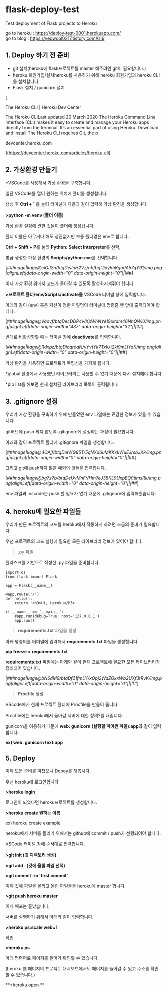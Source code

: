 # flask-deploy-test
Test deployment of Flask projects to Heroku
  
go to heroku : https://deploy-test-0001.herokuapp.com/  
go to blog : https://yeowool0217.tistory.com/616
  
  
## **1\. Deploy 하기 전 준비**

-   git 설치(heroku에 flask프로젝트를 master 해주려면 git이 필요합니다.)
-   heroku 회원가입/설치heroku를 사용하기 위해 heroku 회원가입과 heroku CLI를 설치합니다.
-   Flask 설치 / gunicorn 설치

[

The Heroku CLI | Heroku Dev Center

The Heroku CLILast updated 20 March 2020 The Heroku Command Line Interface (CLI) makes it easy to create and manage your Heroku apps directly from the terminal. It’s an essential part of using Heroku. Download and install The Heroku CLI requires Git, the p

devcenter.heroku.com



](https://devcenter.heroku.com/articles/heroku-cli)

## **2\. 가상환경 만들기**

\*VSCode를 사용해서 가상 환경을 구축합니다.

일단 VSCode를 열어 원하는 위치에 폴더를 생성합니다.

생성 후 **Ctrl + \`** 를 눌러 터미널에 다음과 같이 입력해 가상 환경을 생성합니다.

**\>python -m venv (폴더 이름)**

가상 환경 설정에 관한 것들이 폴더에 생성됩니다.

폴더 이름은 아무거나 해도 상관없지만 보통 폴더명은 env로 합니다.

**Ctrl + Shift + P**를 눌러 **Python: Select Interpreter**를 선택,

방금 생성한 가상 환경의 **Scripts/python.exe**를 선택합니다.

[##_Image|kage@ciOJ2n/btqDeJnH2Vz/nbfbqUjayhhKgndA57qY91/img.png|alignLeft|data-origin-width="0" data-origin-height="0"|||_##]

이제 가상 환경 위에서 코드가 돌아갈 수 있도록 활성화시켜줘야 합니다.

**\>프로젝트 폴더/env/Scripts/activate를** VSCode 터미널 창에 입력합니다.

아래와 같이 (env) 혹은 자신이 정한 파일명이 터미널에 명령줄 맨 앞에 출력되어야 합니다.

[##_Image|kage@Vqovf/btqDecDDP4v/XpWhNYe1Sxltam46NhQWl0/img.png|alignLeft|data-origin-width="437" data-origin-height="32"|||_##]

반대로 비활성화할 때는 터미널 창에 **deactivate**를 입력합니다.

[##_Image|kage@Rdxpz/btqDiaqroqN/yYvtYk7TxIUt2ki9mLIYaK/img.png|alignLeft|data-origin-width="0" data-origin-height="0"|||_##]

가상 환경을 사용하면 프로젝트가 독립성을 가지게 됩니다.

\*global 환경에서 사용했던 라이브러리는 사용할 수 없기 때문에 다시 설치해야 합니다.

\*pip list를 해보면 현재 설치된 라이브러리 목록이 출력됩니다.

## **3\. .gitignore 설정**

우리가 가상 환경을 구축하기 위해 만들었던 env 파일에는 민감한 정보가 있을 수 있습니다.

git허브에 push 되지 않도록 .gitignore에 설정하는 과정이 필요합니다.

아래와 같이 프로젝트 폴더에 .gitignore 파일을 생성합니다.

[##_Image|kage@4OAjf/btqDeIWG95T/5qNXd6uMKKxkWuEJrsbJKk/img.png|alignLeft|data-origin-width="0" data-origin-height="0"|||_##]

그리고 git에 push하지 않을 예외의 것들을 입력합니다.

[##_Image|kage@bg7z7b/btqDeUvMnFr/Hm7eJ38KL9UxpEQ0timsRk/img.png|alignLeft|data-origin-width="0" data-origin-height="0"|||_##]

env 파일과 .vscode는 push 할 필요가 없기 때문에 .gitignore에 입력해줬습니다.

## **4\. heroku에 필요한 파일들**

우리가 만든 프로젝트의 코드를 heroku에서 작동하게 하려면 조금의 준비가 필요합니다.

우선 프로젝트의 코드 실행에 필요한 모든 라이브러리 정보가 있어야 합니다.

> .py 파일

플라스크를 기반으로 작성한 .py 파일을 준비합니다.

```
import os
from flask import Flask

app = Flask(__name__)

@app.route('/')
def hello():
    return '<h3>Hi, Heroku</h3>'

if __name__ == '__main__':
    #app.run(debug=True, host='127.0.0.1')
    app.run()

```

> **requirements.txt** 파일을 생성  

아래 명령어를 터미널에 입력해서 **requirements.txt** 파일을 생성합니다.

**pip freeze > requirements.txt**

****requirements.txt**** 파일에는 아래와 같이 현재 프로젝트에 필요한 모든 라이브러리가 정리되어 있습니다.

[##_Image|kage@bN6dM9/btqDf21fmLY/xQpj2WaZGxxWb2UXf3tRvK/img.png|alignLeft|data-origin-width="0" data-origin-height="0"|||_##]

> **Procfile 생성**

VScode에서 현재 프로젝트 폴더에 Procfile을 만들어 줍니다.

Procfile에는 heroku에서 돌아갈 서버에 대한 정의?를 내립니다.

gunicorn을 이용하기 때문에 **web: gunicorn (실행할 파이썬 파일):app과** 같이 입력합니다.

**ex) web: gunicorn text:app**

## **5\. Deploy**

이제 모든 준비를 마쳤으니 Depoy를 해봅시다.

우선 heroku에 로그인합니다

**\>heroku login**

로그인이 되었다면 heroku프로젝트를 생성합니다.

**\>heroku create 원하는 이름**

ex) heroku create example

heroku에서 서버를 돌리기 위해서는 github에 commit / push가 선행되어야 합니다.

VSCode 터미널 창에 순서대로 입력합니다.

**\>git init (깃 디렉토리 생성)**

**\>git add . (깃에 올릴 파일 선택)**

**\>git commit -m 'first commit'**

이제 깃에 파일을 올리고 올린 파일들을 heroku에 master 합니다.

**\>git push heroku master**

이제 배포는 끝났습니다.

서버를 실행하기 위해서 아래와 같이 입력합니다.

**\>heroku ps:scale web=1**

확인

**\>heroku ps**

아래 명령어로 페이지를 들어가 확인할 수 있습니다.

(heroku 웹 페이지의 프로젝트 대시보드에서도 페이지를 들어갈 수 있고 주소를 확인 할 수 있습니다.) 

**\>heroku open **
